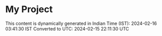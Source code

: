 # My Project

This content is dynamically generated in Indian Time (IST): 2024-02-16 03:41:30 IST
Converted to UTC: 2024-02-15 22:11:30 UTC
